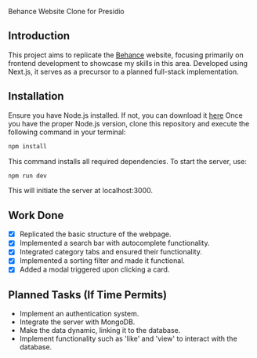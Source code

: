 Behance Website Clone for Presidio

## Introduction 
This project aims to replicate the [Behance](https://www.behance.net/) website, focusing primarily on frontend development to showcase my skills in this area. Developed using Next.js, it serves as a precursor to a planned full-stack implementation.

## Installation
Ensure you have Node.js installed. If not, you can download it [here](https://nodejs.org/en/) Once you have the proper Node.js version, clone this repository and execute the following command in your terminal:
```bash
npm install
```
This command installs all required dependencies. To start the server, use:
```bash
npm run dev
```
This will initiate the server at localhost:3000.


## Work Done
- [X] Replicated the basic structure of the webpage.
- [X] Implemented a search bar with autocomplete functionality.
- [X] Integrated category tabs and ensured their functionality.
- [X] Implemented a sorting filter and made it functional.
- [X] Added a modal triggered upon clicking a card.

## Planned Tasks (If Time Permits)
- Implement an authentication system.
- Integrate the server with MongoDB.
- Make the data dynamic, linking it to the database.
- Implement functionality such as 'like' and 'view' to interact with the database.

